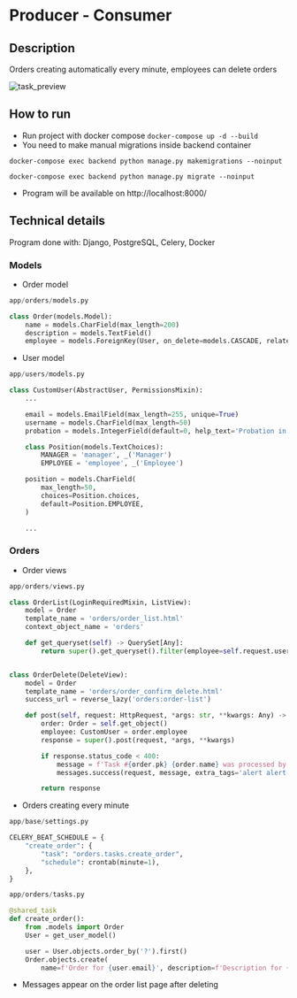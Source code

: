 # Producer - Consumer

## Description

Orders creating automatically every minute, employees can delete orders

![task_preview](https://github.com/Moryee/producer-consumer/assets/82435275/1b0e6e9d-d195-4479-996c-b34fd4001604)

## How to run
- Run project with docker compose `docker-compose up -d --build`
- You need to make manual migrations inside backend container 

`docker-compose exec backend python manage.py makemigrations --noinput`

`docker-compose exec backend python manage.py migrate --noinput`

- Program will be available on http://localhost:8000/

## Technical details

Program done with: Django, PostgreSQL, Celery, Docker

### Models

- Order model
```py
app/orders/models.py

class Order(models.Model):
    name = models.CharField(max_length=200)
    description = models.TextField()
    employee = models.ForeignKey(User, on_delete=models.CASCADE, related_name='orders')
```

- User model
```py
app/users/models.py

class CustomUser(AbstractUser, PermissionsMixin):
    ...

    email = models.EmailField(max_length=255, unique=True)
    username = models.CharField(max_length=50)
    probation = models.IntegerField(default=0, help_text='Probation in days')

    class Position(models.TextChoices):
        MANAGER = 'manager', _('Manager')
        EMPLOYEE = 'employee', _('Employee')

    position = models.CharField(
        max_length=50,
        choices=Position.choices,
        default=Position.EMPLOYEE,
    )

    ...
```

### Orders

- Order views

```py
app/orders/views.py

class OrderList(LoginRequiredMixin, ListView):
    model = Order
    template_name = 'orders/order_list.html'
    context_object_name = 'orders'

    def get_queryset(self) -> QuerySet[Any]:
        return super().get_queryset().filter(employee=self.request.user)


class OrderDelete(DeleteView):
    model = Order
    template_name = 'orders/order_confirm_delete.html'
    success_url = reverse_lazy('orders:order-list')

    def post(self, request: HttpRequest, *args: str, **kwargs: Any) -> HttpResponse:
        order: Order = self.get_object()
        employee: CustomUser = order.employee
        response = super().post(request, *args, **kwargs)

        if response.status_code < 400:
            message = f'Task #{order.pk} {order.name} was processed by {employee.username}({employee.position}) at {datetime.now()}'
            messages.success(request, message, extra_tags='alert alert-success')

        return response
```

- Orders creating every minute

```py
app/base/settings.py

CELERY_BEAT_SCHEDULE = {
    "create_order": {
        "task": "orders.tasks.create_order",
        "schedule": crontab(minute=1),
    },
}
```

```py
app/orders/tasks.py

@shared_task
def create_order():
    from .models import Order
    User = get_user_model()

    user = User.objects.order_by('?').first()
    Order.objects.create(
        name=f'Order for {user.email}', description=f'Description for {user.email}', employee=user)
```

- Messages appear on the order list page after deleting
